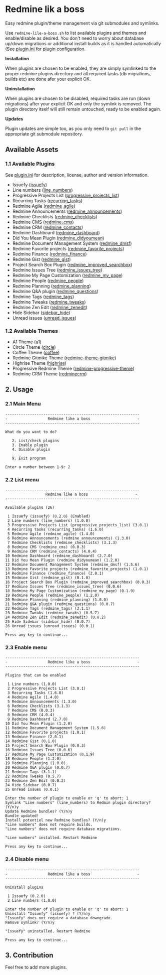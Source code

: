 # Redmine lik a boss

Easy redmine plugin/theme management via git submodules and symlinks.

Use `redmine-lile-a-boss.sh` to list available plugins and themes and enable/disable as desired. You don't need to worry about database up/down migrations or additional install builds as it is handled automatically (See [plugin.ini](https://github.com/cytopia/redmine-like-a-boss/blob/master/redmine-plugins/plugin.ini) for plugin configuration.

**Installation**

When plugins are chosen to be enabled, they are simply symlinked to the proper redmine plugins directory and all required tasks (db migrations, builds etc) are done afer your explicit OK.

**Uninstallation**

When plugins are chosen to be disabled, required tasks are run (down migrations) after your explicit OK and only the symlink is removed. The plugin directory itself will still remain untouched, ready to be enabled again.

**Updates**

Plugin updates are simple too, as you only need to `git pull` in the appropriate git submodule repository.

## Available Assets

### 1.1 Available Plugins

See [plugin.ini](https://github.com/cytopia/redmine-like-a-boss/blob/master/redmine-plugins/plugin.ini) for description, license, author and version information.

* Issuefy ([issuefy](https://github.com/tchx84/issuefy))
* Line numbers ([line_numbers](https://github.com/cdwertmann/line_numbers))
* Progressive Projects List ([progressive_projects_list](https://github.com/stgeneral/redmine-progressive-projects-list))
* Recurring Tasks ([recurring_tasks](https://github.com/nutso/redmine-plugin-recurring-tasks))
* Redmine Agile ([redmine_agile](https://github.com/RCRM/redmine_agile))
* Redmine Announcements ([redmine_announcements](https://github.com/buoyant/redmine_announcements))
* Redmine Checklists ([redmine_checklists](https://github.com/RCRM/redmine_checklists))
* Redmine CMS ([redmine_cms](https://github.com/RCRM/redmine_cms))
* Redmine CRM ([redmine_contacts](https://github.com/RCRM/redmine_contacts))
* Redmine Dashboard ([redmine_dashboard](https://github.com/jgraichen/redmine_dashboard))
* Did You Mean Plugin ([redmine_didyoumean](https://github.com/abahgat/redmine_didyoumean))
* Redmine Document Management System ([redmine_dmsf](https://github.com/danmunn/redmine_dmsf))
* Redmine Favorite projects ([redmine_favorite_projects](https://github.com/RCRM/redmine_favorite_projects))
* Redmine Finance ([redmine_finance](https://github.com/RCRM/redmine_finance))
* Redmine Gist ([redmine_gist](https://github.com/dergachev/redmine_gist))
* Project Search Box Plugin ([redmine_improved_searchbox](https://github.com/ries-tech/redmine_improved_searchbox))
* Redmine Issues Tree ([redmine_issues_tree](https://github.com/Loriowar/redmine_issues_tree))
* Redmine My Page Customization ([redmine_my_page](https://github.com/jrupesh/redmine_my_page))
* Redmine People ([redmine_people](https://github.com/RCRM/redmine_people))
* Redmine Planning ([redmine_planning](https://github.com/MadEgg/redmine_planning))
* Redmine Q&A plugin ([redmine_questions](https://github.com/RCRM/redmine_questions))
* Redmine Tags ([redmine_tags](https://github.com/ixti/redmine_tags))
* Redmine Tweaks ([redmine_tweaks](https://github.com/alexandermeindl/redmine_tweaks))
* Redmine Zen Edit ([redmine_zenedit](https://github.com/RCRM/redmine_zenedit))
* Hide Sidebar ([sidebar_hide](https://github.com/bdemirkir/sidebar_hide))
* Unread issues ([unread_issues](https://github.com/redcloak/unread_issues))

### 1.2 Available Themes

* A1 Theme ([a1](https://github.com/RCRM/a1))
* Circle Theme ([circle](https://github.com/RCRM/circle))
* Coffee Theme ([coffee](https://github.com/RCRM/coffee))
* Redmine Gitmike Theme ([redmine-theme-gitmike](https://github.com/makotokw/redmine-theme-gitmike))
* Highrise Theme ([highrise](https://github.com/RCRM/highrise))
* Progressive Redmine Theme ([redmine-progressive-theme](https://github.com/stgeneral/redmine-progressive-theme))
* Redmine CRM Theme ([redminecrm](https://github.com/RCRM/redminecrm))

## 2. Usage

### 2.1 Main Menu
```shell
------------------------------------------------------------
-                  Redmine like a boss                     -
------------------------------------------------------------

What do you want to do?

   2. List/check plugins
   3. Enable plugin
   4. Disable plugin

   9. Exit program

Enter a number between 1-9: 2
```
### 2.2 List menu
```shell
------------------------------------------------------------
                  Redmine like a boss                     -
------------------------------------------------------------

Available plugins (26)

 1 Issuefy (issuefy) (0.2.0) (Enabled)
 2 Line numbers (line_numbers) (1.0.0)
 3 Progressive Projects List (progressive_projects_list) (3.0.1)
 4 Recurring Tasks (recurring_tasks) (1.6.0)
 5 Redmine Agile (redmine_agile) (1.4.0)
 6 Redmine Announcements (redmine_announcements) (1.3.0)
 7 Redmine Checklists (redmine_checklists) (3.1.3)
 8 Redmine CMS (redmine_cms) (0.0.3)
 9 Redmine CRM (redmine_contacts) (4.0.4)
10 Redmine Dashboard (redmine_dashboard) (2.7.0)
11 Did You Mean Plugin (redmine_didyoumean) (1.2.0)
12 Redmine Document Management System (redmine_dmsf) (1.5.6)
13 Redmine Favorite projects (redmine_favorite_projects) (1.0.1)
14 Redmine Finance (redmine_finance) (2.0.1)
15 Redmine Gist (redmine_gist) (0.1.0)
16 Project Search Box Plugin (redmine_improved_searchbox) (0.0.3)
17 Redmine Issues Tree (redmine_issues_tree) (0.0.6)
18 Redmine My Page Customization (redmine_my_page) (0.1.9)
19 Redmine People (redmine_people) (1.2.0)
20 Redmine Planning (redmine_planning) (1.0.0)
21 Redmine Q&A plugin (redmine_questions) (0.0.7)
22 Redmine Tags (redmine_tags) (3.1.1)
23 Redmine Tweaks (redmine_tweaks) (0.5.7)
24 Redmine Zen Edit (redmine_zenedit) (0.0.2)
25 Hide Sidebar (sidebar_hide) (0.0.7)
26 Unread issues (unread_issues) (0.0.1)

Press any key to continue...
```

### 2.3 Enable menu
```shell
------------------------------------------------------------
-                  Redmine like a boss                     -
------------------------------------------------------------

Plugins that can be enabled

 1 Line numbers (1.0.0)
 2 Progressive Projects List (3.0.1)
 3 Recurring Tasks (1.6.0)
 4 Redmine Agile (1.4.0)
 5 Redmine Announcements (1.3.0)
 6 Redmine Checklists (3.1.3)
 7 Redmine CMS (0.0.3)
 8 Redmine CRM (4.0.4)
 9 Redmine Dashboard (2.7.0)
10 Did You Mean Plugin (1.2.0)
11 Redmine Document Management System (1.5.6)
12 Redmine Favorite projects (1.0.1)
13 Redmine Finance (2.0.1)
14 Redmine Gist (0.1.0)
15 Project Search Box Plugin (0.0.3)
16 Redmine Issues Tree (0.0.6)
17 Redmine My Page Customization (0.1.9)
18 Redmine People (1.2.0)
19 Redmine Planning (1.0.0)
20 Redmine Q&A plugin (0.0.7)
21 Redmine Tags (3.1.1)
22 Redmine Tweaks (0.5.7)
23 Redmine Zen Edit (0.0.2)
24 Hide Sidebar (0.0.7)
25 Unread issues (0.0.1)

Enter the number of plugin to enable or 'q' to abort: 1
Symlink "Line numbers" (line_numbers) to Redmin plugin directory? (Y/n)y
Update Redmine bundles? (Y/n)y
Bundle updated!
Install potentiel new Redmine bundles? (Y/n)y
"Line numbers" does not require builds.
"Line numbers" does not require database migrations.

"Line numbers" installed. Restart Redmine

Press any key to continue...
```

### 2.4 Disable menu
```shell
------------------------------------------------------------
-                  Redmine like a boss                     -
------------------------------------------------------------

Uninstall plugins

 1 Issuefy (0.2.0)
 2 Line numbers (1.0.0)

Enter the number of plugin to enable or 'q' to abort: 1
Uninstall "Issuefy" (issuefy) ? (Y/n)y
"Issuefy" does not require a database downgrade.
Remove symlink? (Y/n)y

"Issuefy" uninstalled. Restart Redmine

Press any key to continue...
```

## 3. Contribution

Feel free to add more plugins.

